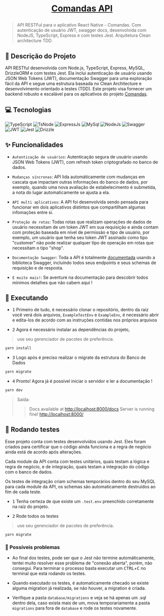 <h1 align="center" style="color: white">
    
[Comandas API](https://comandas-api.vercel.app/docs/)

</h1>

> API RESTFul para o aplicativo React Native - Comandas. Com autenticação de usuário JWT, swagger docs, desenvolvida com NodeJS, TypeScript, Express e com testes Jest. Arquitetura Clean architecture TDD.

## 🧠 Descrição do Projeto

API RESTful desenvolvida com Node.js, TypeScript, Express, MySQL, DrizzleORM e com testes Jest. Ela inclui autenticação de usuário usando JSON Web Tokens (JWT), documentação Swagger para uma exploração fácil da API e segue uma estrutura baseada no Clean Architecture e desenvolvimento orientado a testes (TDD). Este projeto visa fornecer um backend robusto e escalável para os aplicativos do projeto [Comandas](https://github.com/alvarosoaress/Comandas/tree/main).

## 💻 Tecnologias

![TypeScript](https://img.shields.io/badge/TypeScript-20232A?style=for-the-badge&logo=typescript&logoColor=007ACC)
![TsNode](https://img.shields.io/badge/ts--node-20232A?style=for-the-badge&logo=ts-node&logoColor=3178C6)
![ExpressJs](https://img.shields.io/badge/Express%20js-20232A?style=for-the-badge&logo=express&logoColor=white)
![MySql](https://img.shields.io/badge/MySQL-20232A?style=for-the-badge&logo=mysql&logoColor=005C84)
![NodeJs](https://img.shields.io/badge/Node%20js-20232A?style=for-the-badge&logo=nodedotjs&logoColor=339933)
![Swagger](https://img.shields.io/badge/Swagger-20232A?style=for-the-badge&logo=Swagger&logoColor=85EA2D)
![JWT](https://img.shields.io/badge/JWT-20232A?style=for-the-badge&logo=JSON%20web%20tokens&logoColor=white)
![Jest](https://img.shields.io/badge/Jest-20232A?style=for-the-badge&logo=jest&logoColor=C21325)
![Drizzle](https://img.shields.io/badge/Drizzle%20ORM-20232A?style=for-the-badge&logo=drizzle&logoColor=339933)

## ✨ Funcionalidades

- `Autenticação de usuários`: Autenticação segura de usuário usando JSON Web Tokens (JWT), com refresh token criptografado no banco de dados.

- `Mudanças síncronas`: API lida automáticamente com mudanças em cascata que impactam outras informações do banco de dados, por exemplo, quando uma nova avaliação de estabelecimento é submetida, a nota do lugar automaticamente se ajusta a ela.

- `API multi aplicativos`: A API foi desenvolvida sendo pensada para funcionar em dois aplicativos distintos que compartilham algumas infomações entre si.

- `Proteção de rotas`: Todas rotas que realizam operações de dados de usuário necessitam de um token JWT em sua requisição e ainda contam com proteção baseada em nível de permissão e tipo de usuário, por exemplo, um usuário que tenha seu token JWT assinado como tipo "customer" não pode realizar qualquer tipo de operação em rotas que necessitam o tipo "shop".

- `Documentação Swagger`: Toda a API é totalmente [documentada](https://comandas-api.vercel.app/docs/) usando a biblioteca Swagger, incluindo todos seus endpoints e seus schemas de requisição e de resposta.

- `E muito mais!`: Se aventure na documentação para descobrir todos mínimos detalhes que não cabem aqui !

## 🚀 Executando

- <kbd>1</kbd> Primeiro de tudo, é necessário clonar o repositório, dentro da raiz você verá dois arquivos, `ExampleTestEnv` e `ExampleEnv`, é necessário abrir e edita-los de acordo com as instruções contidas nos próprios arquivos

- <kbd>2</kbd> Agora é necessário instalar as dependências do projeto,

> use seu gerenciador de pacotes de preferência.

```sh
yarn install
```

- <kbd>3</kbd> Logo após é preciso realizar o migrate da estrutura do Banco de Dados

```sh
yarn migrate
```

- <kbd>4</kbd> Pronto! Agora já é possível iniciar o servidor e ler a documentação !

```sh
yarn dev
```

> Saída:
>> Docs available at <http://localhost:8000/docs>
>> Server is running fine! <http://localhost:8000/>

## 🔧 Rodando testes

Esse projeto conta com testes desenvolvidos usando Jest. Eles foram criados para certificar que o código ainda funciona e a regra de negócio ainda está de acordo após alterações.

Cada module da API conta com testes unitários, quais testam a lógica e regra de negócio, e de integração, quais testam a integração do código com o banco de dados.

Os testes de integração criam schemas temporários dentro do seu MySQL para cada module da API, os schemas são automaticamente destruídos ao fim de cada teste.

- <kbd>1</kbd> Tenha certeza de que existe um `.test.env` preenchido corretamente na raíz do projeto.

- <kbd>2</kbd> Rode todos os testes

> use seu gerenciador de pacotes de preferência.

```sh
yarn migrate
```

### 🚧 Possíveis problemas

- Ao final dos testes, pode ser que o Jest não termine automáticamente, tentei muito resolver esse problema de "conexão aberta", porém, não consegui. Para terminar o processo basta executar um <kbd>CTRL</kbd>+<kbd>C</kbd> no terminal que está rodando os testes.

- Quando executado os testes, é automaticamente checado se existe alguma migration já realizada, se não houver, a migration é criada.

- Verifique a pasta `database/migrations` e veja se há apenas um .sql dentro dela, caso exista mais de um, mova temporariamente a pasta `migrations` para fora de `database` e rode os testes novamente.

<!--
Comandas API
2
https://comandas-api.vercel.app/docs/
TypeScript;TsNode;Express;MySQL;Node.JS;Swagger;JsonWebTokens;Jest;Drizzle

API RESTful desenvolvida com Node.js, TypeScript, Express, MySQL, DrizzleORM e com testes Jest. Ela inclui autenticação de usuário usando JSON Web Tokens (JWT), documentação Swagger para uma exploração fácil da API e segue uma estrutura baseada no Clean Architecture e desenvolvimento orientado a testes (TDD). Este projeto visa fornecer um backend robusto e escalável para os aplicativos do projeto Comandas
available
-->
